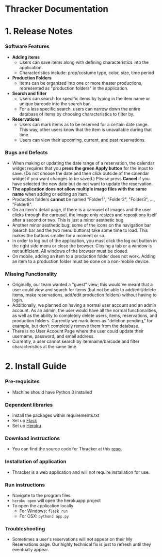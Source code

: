 # Thracker Documentation

# 1. Release Notes
### Software Features
- **Adding items**
  - Users can save items along with defining characteristics into the application.
  - Characteristics include: prop/costume type, color, size, time period
- **Production Folders**
  - Items can be organized into one or more theater productions, represented as "production folders" in the application.
- **Search and filter**
  - Users can search for specific items by typing in the item name or unique barcode into the search bar.
  - For a less specific search, users can narrow down the entire database of items by choosing characteristics to filter by. 
- **Reservations**
  - Users can mark items as to be reserved for a certain date range. This way, other users know that the item is unavailable during that time.
  - Users can view their upcoming, current, and past reservations.
### Bugs and Defects
- When making or updating the date range of a reservation, the calendar widget requires that you **press the green Apply button** for the input to save. (Do not choose the date and then click outside of the calendar widget if you want changes to be saved.) Please press **Cancel** if you have selected the new date but do not want to update the reservation.
- **The application does not allow multiple image files with the same name** when adding or editing an item.
- Production folders **cannot** be named "Folder1", "Folder2", "Folder3", ..., "Folder8".
- On an item's detail page, if there is a carousel of images and the user clicks through the carousel, the image only resizes and repositions itself after a second or two. This is just a minor aesthetic bug.
- Another minor aesthetic bug: some of the icons on the navigation bar (search bar and the two menu buttons) take some time to load. This makes the buttons smaller for a moment or so.
- In order to log out of the application, you must click the log out button in the right side menu or close the browser. Closing a tab or a window is not sufficient. All windows of the browser must be closed.
- On mobile, adding an item to a production folder does not work. Adding an item to a production folder must be done on a non-mobile device.
### Missing Functionality
- Originally, our team wanted a "guest" view; this would've meant that a user could view and search for items (but not be able to add/edit/delete items, make reservations, add/edit production folders) without having to login. 
- Additionally, we planned on having a normal user account and an admin account. As an admin, the user would have all the normal functionalities, as well as the ability to completely delete users, items, reservations, and production folders. Currently we mark items as "deletion pending," for example, but don't completely remove them from the database.
- There is no User Account Page where the user could update their username, password, and email address.
- Currently, a user cannot search by itemname/barcode and filter characteristics at the same time.

# 2. Install Guide
### Pre-requisites
- Machine should have Python 3 installed
### Dependent libraries
- install the packages within requirements.txt
- Set up [Flask](http://flask.pocoo.org/docs/0.12/quickstart/)
- Set up [Heroku](https://devcenter.heroku.com/articles/getting-started-with-python#introduction)
### Download instructions
- You can find the source code for Thracker at this [repo](https://github.com/MagiShi/CrunchApp).
### Installation of application
- Thracker is a web application and will not require installation for use.
### Run instructions
- Navigate to the program files
- `heroku open` will open the herokuapp project
- To open the  application locally
	- For Windows: `flask run`
	- For OSX: `python3 app.py`
### Troubleshooting
- Sometimes a user's reservations will not appear on their My Reservations page. Our highly technical fix is just to refresh until they eventually appear.

